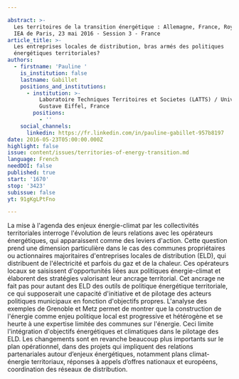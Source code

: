 ```yaml
---

abstract: >-
  Les territoires de la transition énergétique : Allemagne, France, Royaume-Uni.
  IEA de Paris, 23 mai 2016 - Session 3 - France
article_title: >-
  Les entreprises locales de distribution, bras armés des politiques
  énergétiques territoriales?
authors:
  - firstname: 'Pauline '
    is_institution: false
    lastname: Gabillet
    positions_and_institutions:
      - institution: >-
          Laboratoire Techniques Territoires et Societes (LATTS) / Université
          Gustave Eiffel, France
        positions:
          - ''
    social_channels:
      linkedin: https://fr.linkedin.com/in/pauline-gabillet-957b8197
date: 2016-05-23T05:00:00.000Z
highlight: false
issue: content/issues/territories-of-energy-transition.md
language: French
needDOI: false
published: true
start: '1670'
stop: '3423'
subissue: false
yt: 91gKgLPtFno

---
```



La mise à l'agenda des enjeux énergie-climat par les collectivités territoriales interroge l'évolution de leurs relations avec les opérateurs énergétiques, qui apparaissent comme des leviers d'action. Cette question prend une dimension particulière dans le cas des communes propriétaires ou actionnaires majoritaires d'entreprises locales de distribution (ELD), qui distribuent de l'électricité et parfois du gaz et de la chaleur. Ces opérateurs locaux se saisissent d'opportunités liées aux politiques énergie-climat et élaborent des stratégies valorisant leur ancrage territorial. Cet ancrage ne fait pas pour autant des ELD des outils de politique énergétique territoriale, ce qui supposerait une capacité d'initiative et de pilotage des acteurs politiques municipaux en fonction d'objectifs propres. L'analyse des exemples de Grenoble et Metz permet de montrer que la construction de l'énergie comme enjeu politique local est progressive et hétérogène et se heurte à une expertise limitée des communes sur l'énergie. Ceci limite l'intégration d'objectifs énergétiques et climatiques dans le pilotage des ELD. Les changements sont en revanche beaucoup plus importants sur le plan opérationnel, dans des projets qui impliquent des relations partenariales autour d’enjeux énergétiques, notamment plans climat-énergie territoriaux, réponses à appels d’offres nationaux et européens, coordination des réseaux de distribution.

<Youtube yt="91gKgLPtFno" caption="Les entreprises locales de distribution, bras armés des politiques énergétiques territoriales?" start="1670" stop="3423"></Youtube>